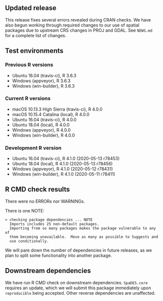 ## Updated release

This release fixes several errors revealed during CRAN checks.
We have also begun working through required changes to our use of spatial packages due to upstream CRS changes in PROJ and GDAL.
See `NEWS.md` for a complete list of changes.

## Test environments

### Previous R versions
* Ubuntu 16.04              (travis-ci), R 3.6.3
* Windows                    (appveyor), R 3.6.3
* Windows                 (win-builder), R 3.6.3

### Current R versions
* macOS 10.13.3 High Sierra (travis-ci), R 4.0.0
* macOS 10.15.4 Catalina        (local), R 4.0.0
* Ubuntu 16.04              (travis-ci), R 4.0.0
* Ubuntu 18.04                  (local), R 4.0.0
* Windows                    (appveyor), R 4.0.0
* Windows                 (win-builder), R 4.0.0

### Development R version
* Ubuntu 16.04              (travis-ci), R 4.1.0 (2020-05-13 r78453)
* Ubuntu 18.04                  (local), R 4.1.0 (2020-05-13 r78456)
* Windows                    (appveyor), R 4.1.0 (2020-05-12 r78431)
* Windows                 (win-builder), R 4.1.0 (2020-05-11 r78411)

## R CMD check results

There were no ERRORs nor WARNINGs.

There is one NOTE:

```
> checking package dependencies ... NOTE
  Imports includes 25 non-default packages.
  Importing from so many packages makes the package vulnerable to any of
  them becoming unavailable.  Move as many as possible to Suggests and
  use conditionally.
```

We will pare down the number of dependencies in future releases, as we plan to split some functionality into another package.

## Downstream dependencies

We have run R CMD check on downstream dependencies.
`SpaDES.core` requires an update, which we will submit this package immediately upon `reproducible` being accepted.
Other reverse dependencies are unaffected.
